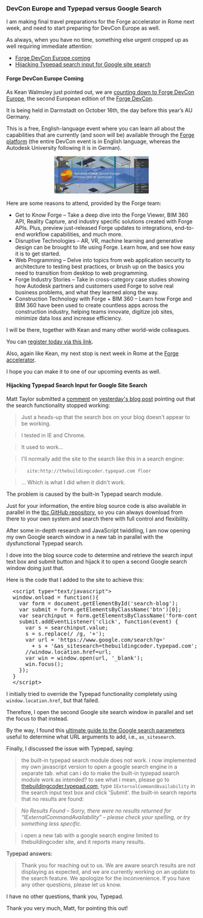 <head>
<meta http-equiv="Content-Type" content="text/html; charset=utf-8">
<link rel="stylesheet" type="text/css" href="bc.css">
<script src="https://cdn.rawgit.com/google/code-prettify/master/loader/run_prettify.js" type="text/javascript"></script>
</head>

<!---

- http://keanw.com/2018/09/counting-down-to-forge-devcon-europe.html

- http://thebuildingcoder.typepad.com/blog/2018/09/roadmap-ci-for-rtf-geometry-library-limitations.html#comment-4106874384

- google custom search engine CSE
Copy the following code, and paste it into a <div> element in your site's <body> section, where you want both of the search box and the search results to render.
Note: For the most cross-browser compatibility, it is recommended that your HTML pages use a supported doctype such as <!DOCTYPE html>. CSS hover effects require a supported doctype.

<script>
  (function() {
    var cx = '010209790528060308176:r44wkbirunu';
    var gcse = document.createElement('script');
    gcse.type = 'text/javascript';
    gcse.async = true;
    gcse.src = 'https://cse.google.com/cse.js?cx=' + cx;
    var s = document.getElementsByTagName('script')[0];
    s.parentNode.insertBefore(gcse, s);
  })();
</script>
<gcse:search></gcse:search>

<html>
<head>
<title>my site</title>
...
<head>
<body>
<div1>...</div1>
PASTE THE CODE HERE
<div2>...</div2>
</body>
</html>

You can customize the Search UI even more, or add per page customization by following the full documentation on CSE element.

https://developers.google.com/custom-search/docs/element

Description: The Building Coder Forge, BIM and Revit API blog by Jeremy Tammik
Search engine keywords: 'The Building Coder' Forge BIM 'Revit API' blog 'Jeremy Tammik'
Search engine ID: 010209790528060308176:r44wkbirunu
URL: https://cse.google.com/cse?cx=010209790528060308176:r44wkbirunu

https://www.google.com/search?q=eth+zurich&btnG=Search&domains=keanw.com&sitesearch=keanw.com

https://www.google.com/search?q=IExternalCommandAvailability&domains=thebuildingcoder.typepad.com

how to get typepad built-in search button?

<script type="text/javascript">
window.onload = function(){
var form = document.getElementById('search-blog');
var submit = form.getElementsByClassName('btn')[0];
//alert(submit);
//var searchinput = form.getElementsByName('filter.q');
var searchinput = form.getElementsByClassName('form-control')[0];
//alert(searchinput);
submit.addEventListener('click', function(event) {
  var s = searchinput.value;
  s = s.replace(/ /g, '+');
  var url = 'https://www.google.com/search?q='
    + s + '&as_sitesearch=thebuildingcoder.typepad.com';
  //alert(url);
  //window.location.href=url;
  var win = window.open(url, '_blank');
  win.focus();
});
}
</script>


<input type="button" value="Add Students" onclick="window.location.href='Students.html';"/>
<button onclick="myFunction()">Click me</button>

//get a reference to the element
var myBtn = document.getElementById('myButton');
//add event listener
myBtn.addEventListener('click', function(event) { window.location.href='Students.html'; });

https://moz.com/blog/the-ultimate-guide-to-the-google-search-parameters

the built-in typepad search module does not work.

i now implemented my own javascript version to open a google search engine in a separate tab.

what can i do to make the built-in typepad search module work as intended?

to see what i mean, please go to 

http://thebuildingcoder.typepad.com/

type "IExternalCommandAvailability" in the search input text box and click 'Submit'.

the built-in search reports that no results are found:

No Results Found -- Sorry, there were no results returned for “IExternalCommandAvailability” &ndash; please check your spelling, or try something less specific.

i open a new tab with a google search engine limited to thebuildingcoder site, and it reports many results.

Typepad answers:

Thank you for reaching out to us. We are aware search results are not displaying as expected, and we are currently working on an update to the search feature. We apologize for the inconvenience. If you have any other questions, please let us know.

I have no other questions, thank you, Typepad.

 #RevitAPI @AutodeskRevit #bim #dynamobim @AutodeskForge #ForgeDevCon 

I am making final travel preparations for the Forge accelerator in Rome next week, and need to start preparing for DevCon Europe as well.
As always, when you have no time, something else urgent cropped up as well requiring immediate attention
&ndash; Forge DevCon Europe coming
&ndash; Hijacking Typepad search input for Google site search...

-->

### DevCon Europe and Typepad versus Google Search

I am making final travel preparations for the Forge accelerator in Rome next week, and need to start preparing for DevCon Europe as well.

As always, when you have no time, something else urgent cropped up as well requiring immediate attention:

- [Forge DevCon Europe coming](#2) 
- [Hijacking Typepad search input for Google site search](#3) 

#### <a name="2"></a> Forge DevCon Europe Coming

As Kean Walmsley just pointed out, we
are [counting down to Forge DevCon Europe](http://keanw.com/2018/09/counting-down-to-forge-devcon-europe.html),
the second European edition of the [Forge DevCon](https://forge.autodesk.com/devcon-2018).

It is being held in Darmstadt on October 16th, the day before this year’s AU Germany.

This is a free, English-language event where you can learn all about the capabilities that are currently (and soon will be) available through
the [Forge platform](https://autodesk-forge.github.io) (the
entire DevCon event is in English language, whereas the Autodesk University following it is in German).

<center>
<img src="img/forge_devcon_europe_2018.png" alt="Autodesk Forge Devcon Europe 2018" width="250">
</center>

Here are some reasons to attend, provided by the Forge team:

- Get to Know Forge &ndash; 
Take a deep dive into the Forge Viewer, BIM 360 API, Reality Capture, and industry specific solutions created with Forge APIs.
Plus, preview just-released Forge updates to integrations, end-to-end workflow capabilities, and much more.
- Disruptive Technologies &ndash; 
AR, VR, machine learning and generative design can be brought to life using Forge. Learn how, and see how easy it is to get started.
- Web Programming &ndash; 
Delve into topics from web application security to architecture to testing best practices, or brush up on the basics you need to transition from desktop to web programming.
- Forge Industry Stories &ndash; 
Take in cross-category case studies showing how Autodesk partners and customers used Forge to solve real business problems, and what they learned along the way.
- Construction Technology with Forge + BIM 360 &ndash; 
Learn how Forge and BIM 360 have been used to create countless apps across the construction industry, helping teams innovate, digitize job sites, minimize data loss and increase efficiency.

I will be there, together with Kean and many other world-wide colleagues.

You can [register today via this link](https://www.rayseven.com/r7/runtime/autodesk/devcon2018/registration.visitor.php).

Also, again like Kean, my next stop is next week in Rome at
the [Forge accelerator](http://autodeskcloudaccelerator.com).

I hope you can make it to one of our upcoming events as well.


#### <a name="3"></a> Hijacking Typepad Search Input for Google Site Search

Matt Taylor submitted
a [comment](http://thebuildingcoder.typepad.com/blog/2018/09/roadmap-ci-for-rtf-geometry-library-limitations.html#comment-4106874384)
on [yesterday's blog post](http://thebuildingcoder.typepad.com/blog/2018/09/roadmap-ci-for-rtf-geometry-library-limitations.html) pointing
out that the search functionality stopped working:

> Just a heads-up that the search box on your blog doesn't appear to be working.

> I tested in IE and Chrome.

> It used to work...

> I'll normally add the site to the search like this in a search engine:

> `  site:http://thebuildingcoder.typepad.com floor`

> ... Which is what I did when it didn't work.

The problem is caused by the built-in Typepad search module.

Just for your information, the entire blog source code is also available in parallel in
the [tbc GitHub repository](https://github.com/jeremytammik/tbc),
so you can always download from there to your own system and search there with full control and flexibility.

After some in-depth research and JavaScript twiddling, I am now opening my own Google search window in a new tab in parallel with the dysfunctional Typepad search.

I dove into the blog source code to determine and retrieve the search input text box and submit button and hijack it to open a second Google search window doing just that.

Here is the code that I added to the site to achieve this:

<pre class="prettyprint">
  &lt;script type="text/javascript"&gt;
  window.onload = function(){
    var form = document.getElementById('search-blog');
    var submit = form.getElementsByClassName('btn')[0];
    var searchinput = form.getElementsByClassName('form-control')[0];
    submit.addEventListener('click', function(event) {
      var s = searchinput.value;
      s = s.replace(/ /g, '+');
      var url = 'https://www.google.com/search?q='
        + s + '&as_sitesearch=thebuildingcoder.typepad.com';
      //window.location.href=url;
      var win = window.open(url, '_blank');
      win.focus();
    });
  }
  &lt;/script&gt;
</pre>

I initially tried to override the Typepad functionality completely using `window.location.href`, but that failed.

Therefore, I open the second Google site search window in parallel and set the focus to that instead.

By the way, I found
this [ultimate guide to the Google search parameters](https://moz.com/blog/the-ultimate-guide-to-the-google-search-parameters) useful
to determine what URL arguments to add, i.e., `as_sitesearch`.

Finally, I discussed the issue with Typepad, saying:

> the built-in typepad search module does not work.
i now implemented my own javascript version to open a google search engine in a separate tab.
what can i do to make the built-in typepad search module work as intended?
to see what i mean, please go to [thebuildingcoder.typepad.com](http://thebuildingcoder.typepad.com),
type `IExternalCommandAvailability` in the search input text box and click 'Submit'.
the built-in search reports that no results are found:

> *No Results Found &ndash; Sorry, there were no results returned for “IExternalCommandAvailability” &ndash; please check your spelling, or try something less specific.*

> i open a new tab with a google search engine limited to thebuildingcoder site, and it reports many results.

Typepad answers:

> Thank you for reaching out to us. We are aware search results are not displaying as expected, and we are currently working on an update to the search feature. We apologize for the inconvenience. If you have any other questions, please let us know.

I have no other questions, thank you, Typepad.

Thank you very much, Matt, for pointing this out!
